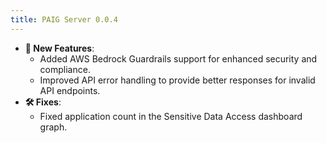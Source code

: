 ```yaml
---
title: PAIG Server 0.0.4
---
```


- **🚀 New Features**:  
    - Added AWS Bedrock Guardrails support for enhanced security and compliance.  
    - Improved API error handling to provide better responses for invalid API endpoints.
- **🛠 Fixes**:  
    - Fixed application count in the Sensitive Data Access dashboard graph.